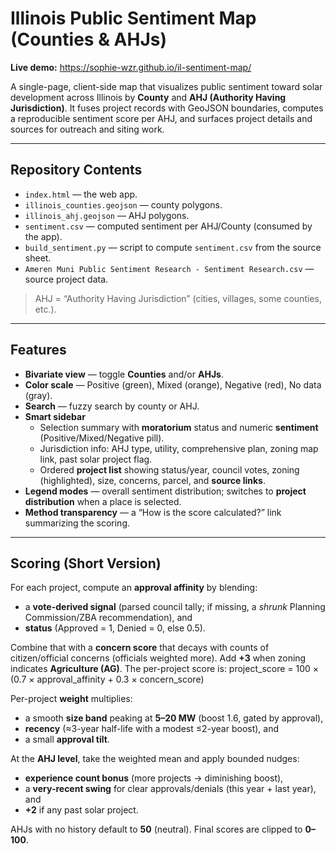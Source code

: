 # Illinois Public Sentiment Map (Counties & AHJs)

**Live demo:** https://sophie-wzr.github.io/il-sentiment-map/

A single-page, client-side map that visualizes public sentiment toward solar development across Illinois by **County** and **AHJ (Authority Having Jurisdiction)**. It fuses project records with GeoJSON boundaries, computes a reproducible sentiment score per AHJ, and surfaces project details and sources for outreach and siting work.

---

## Repository Contents

- `index.html` — the web app.
- `illinois_counties.geojson` — county polygons.
- `illinois_ahj.geojson` — AHJ polygons.
- `sentiment.csv` — computed sentiment per AHJ/County (consumed by the app).
- `build_sentiment.py` — script to compute `sentiment.csv` from the source sheet.
- `Ameren Muni Public Sentiment Research - Sentiment Research.csv` — source project data.

> AHJ = “Authority Having Jurisdiction” (cities, villages, some counties, etc.).

---

## Features

- **Bivariate view** — toggle **Counties** and/or **AHJs**.
- **Color scale** — Positive (green), Mixed (orange), Negative (red), No data (gray).
- **Search** — fuzzy search by county or AHJ.
- **Smart sidebar**
  - Selection summary with **moratorium** status and numeric **sentiment** (Positive/Mixed/Negative pill).
  - Jurisdiction info: AHJ type, utility, comprehensive plan, zoning map link, past solar project flag.
  - Ordered **project list** showing status/year, council votes, zoning (highlighted), size, concerns, parcel, and **source links**.
- **Legend modes** — overall sentiment distribution; switches to **project distribution** when a place is selected.
- **Method transparency** — a “How is the score calculated?” link summarizing the scoring.

---

## Scoring (Short Version)

For each project, compute an **approval affinity** by blending:
- a **vote-derived signal** (parsed council tally; if missing, a *shrunk* Planning Commission/ZBA recommendation), and  
- **status** (Approved = 1, Denied = 0, else 0.5).

Combine that with a **concern score** that decays with counts of citizen/official concerns (officials weighted more). Add **+3** when zoning indicates **Agriculture (AG)**. The per-project score is: project_score = 100 × (0.7 × approval_affinity + 0.3 × concern_score)


Per-project **weight** multiplies:
- a smooth **size band** peaking at **5–20 MW** (boost 1.6, gated by approval),
- **recency** (≈3-year half-life with a modest ≤2-year boost), and
- a small **approval tilt**.

At the **AHJ level**, take the weighted mean and apply bounded nudges:
- **experience count bonus** (more projects → diminishing boost),
- a **very-recent swing** for clear approvals/denials (this year + last year), and
- **+2** if any past solar project.

AHJs with no history default to **50** (neutral). Final scores are clipped to **0–100**.

